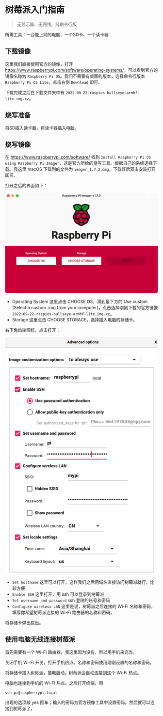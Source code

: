 # 树莓派入门指南

> 无显示器、无网线、纯命令行版

所需工具：一台能上网的电脑、一个SD卡、一个读卡器

## 下载镜像

这里我们直接使用官方的镜像，打开 <https://www.raspberrypi.com/software/operating-systems/>，可以看到官方的镜像名称为 `Raspberry Pi OS`。我们不需要有桌面的版本，选择命令行版本 `Raspberry Pi OS Lite`，点击右侧 `Download` 即可。

下载完成之后在下载文件夹中有 `2022-09-22-raspios-bullseye-armhf-lite.img.xz`。

## 烧写准备

将SD插入读卡器，将读卡器插入电脑。

## 烧写镜像

在 <https://www.raspberrypi.com/software/> 找到 `Install Raspberry Pi OS using Raspberry Pi Imager`，这是官方所给的烧写工具。根据自己的系统选择下载。我这里 macOS 下载到的文件为 `imager_1.7.3.dmg`，下载好后双击安装打开即可。

打开之后的界面如下：

![](assets/17386764039777.png)


- Operating System 这里点击 CHOOSE OS，滑到最下方的 Use custom (Select a custom .img from your computer)，点击选择刚刚下载的官方镜像 `2022-09-22-raspios-bullseye-armhf-lite.img.xz`。
- Storage 这里点击 CHOOSE STORAGE，选择插入电脑的存储卡。

右下角齿轮图标，点击打开：

![](assets/17386764197555.png)



- `Set hostname` 这里可以打开，这样我们之后用域名直接访问树莓派就行，比较方便
- `Enable SSH` 这里打开，用 ssh 可以登录到树莓派
- `Set username and password` ssh 登陆的账号和密码
- `Configure wireless LAN` 这里是说，树莓派之后连接的 Wi-Fi 名称和密码。填写你希望树莓派连接的 Wi-Fi 路由器的名称和密码。

将存储卡弹出拔出。

## 使用电脑无线连接树莓派

首先需要有一个 Wi-Fi 路由器。我这里因为没有，所以用手机来充当。

关闭手机 Wi-Fi 开关，打开手机热点。名称和密码使用刚刚设置的名称和密码。

将存储卡插入树莓派，插电启动。树莓派会自动连接到这个 Wi-Fi 热点。

电脑也连接到手机的 Wi-Fi 热点。之后打开终端，用

```
ssh pi@raspberrypi.local
```

出现的选项敲 yes 回车；输入的密码为官方镜像工具中设置密码。然后就可以连接到树莓派了。
